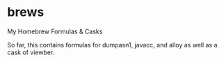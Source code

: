 brews
=====

My Homebrew Formulas & Casks

So far, this contains formulas for dumpasn1, javacc, and alloy as well as a cask of viewber.
